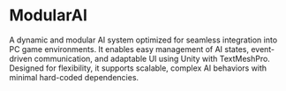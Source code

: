 # ModularAI
A dynamic and modular AI system optimized for seamless integration into PC game environments. It enables easy management of AI states, event-driven communication, and adaptable UI using Unity with TextMeshPro. Designed for flexibility, it supports scalable, complex AI behaviors with minimal hard-coded dependencies.
